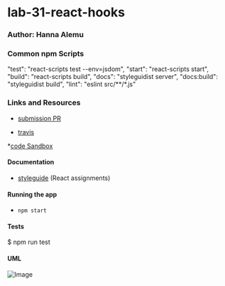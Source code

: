 # lab-31-react-hooks

### Author: Hanna Alemu

### Common npm Scripts
 "test": "react-scripts test --env=jsdom",
    "start": "react-scripts start",
    "build": "react-scripts build",
    "docs": "styleguidist server",
    "docs:build": "styleguidist build",
    "lint": "eslint src/**/*.js"


### Links and Resources
* [submission PR](http://xyz.com)

* [travis]()

*[code Sandbox](https://codesandbox.io/s/solution-login-and-auth-prlg3)

#### Documentation

* [styleguide](http://xyz.com) (React assignments)

#### Running the app
* `npm start`
  
#### Tests
$ npm run test

#### UML
![Image](./IMG_0096.jpg)
